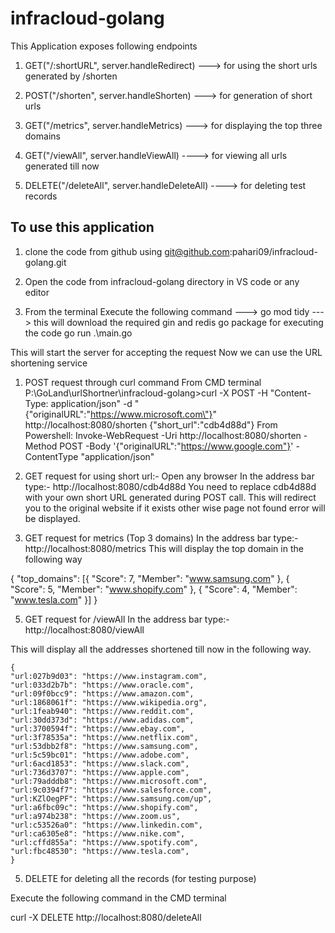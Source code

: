 # infracloud-golang
This Application exposes following endpoints

1. GET("/:shortURL", server.handleRedirect) ---> for using the short urls generated by /shorten

2. POST("/shorten", server.handleShorten) ---> for generation of short urls

3. GET("/metrics", server.handleMetrics) ---> for displaying the top three domains

4. GET("/viewAll", server.handleViewAll) ----> for viewing all urls generated till now

5. DELETE("/deleteAll", server.handleDeleteAll) ----> for deleting test records



## To use this application

1. clone the code from github using git@github.com:pahari09/infracloud-golang.git

2. Open the code from infracloud-golang directory in VS code or any editor

3. From the terminal Execute the following command --->
go mod tidy ---> this will download the required gin and redis go package for executing the code
go run .\main.go

This will start the server for accepting the request
Now we can use the URL shortening service

1. POST request through curl command
From CMD terminal
P:\GoLand\urlShortner\infracloud-golang>curl -X POST -H "Content-Type: application/json" -d "{\"originalURL\":\"https://www.microsoft.com\"}" http://localhost:8080/shorten
{"short_url":"cdb4d88d"} 
From Powershell:
   Invoke-WebRequest -Uri http://localhost:8080/shorten -Method POST -Body '{"originalURL":"https://www.google.com"}' -ContentType "application/json"
   
3. GET request for using short url:-
Open any browser
In the address bar type:- http://localhost:8080/cdb4d88d
You need to replace cdb4d88d with your own short URL generated during POST call.
This will redirect you to the original website if it exists other wise page not found error will be displayed.

4. GET request for metrics (Top 3 domains)
   In the address bar type:- http://localhost:8080/metrics
This will display the top domain in the following way

{
	"top_domains": [{
		"Score": 7,
		"Member": "www.samsung.com"
	},
	{
		"Score": 5,
		"Member": "www.shopify.com"
	},
	{
		"Score": 4,
		"Member": "www.tesla.com"
	}]
}

5.  GET request for /viewAll
    In the address bar type:- http://localhost:8080/viewAll
    
This will display all the addresses shortened till now in the following way.

    {
    "url:027b9d03": "https://www.instagram.com",
    "url:033d2b7b": "https://www.oracle.com",
    "url:09f0bcc9": "https://www.amazon.com",
    "url:1868061f": "https://www.wikipedia.org",
    "url:1feab940": "https://www.reddit.com",
    "url:30dd373d": "https://www.adidas.com",
    "url:3700594f": "https://www.ebay.com",
    "url:3f78535a": "https://www.netflix.com",
    "url:53dbb2f8": "https://www.samsung.com",
    "url:5c59bc01": "https://www.adobe.com",
    "url:6acd1853": "https://www.slack.com",
    "url:736d3707": "https://www.apple.com",
    "url:79adddb8": "https://www.microsoft.com",
    "url:9c0394f7": "https://www.salesforce.com",
    "url:KZlOegPF": "https://www.samsung.com/up",
    "url:a6fbc09c": "https://www.shopify.com",
    "url:a974b238": "https://www.zoom.us",
    "url:c53526a0": "https://www.linkedin.com",
    "url:ca6305e8": "https://www.nike.com",
    "url:cffd855a": "https://www.spotify.com",
    "url:fbc48530": "https://www.tesla.com",
    }
5. DELETE for deleting all the records (for testing purpose)

Execute the following command in the CMD terminal

   curl -X DELETE http://localhost:8080/deleteAll
